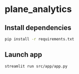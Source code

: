 # plane_analytics


## Install dependencies

```bash
pip install -r requirements.txt
```

## Launch app

```bash
streamlit run src/app/app.py
```